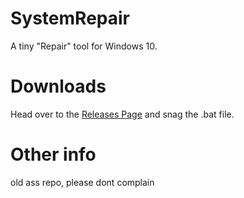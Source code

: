 # SystemRepair

A tiny "Repair" tool for Windows 10.

# Downloads

Head over to the [Releases Page]() and snag the .bat file.

# Other info

old ass repo, please dont complain
